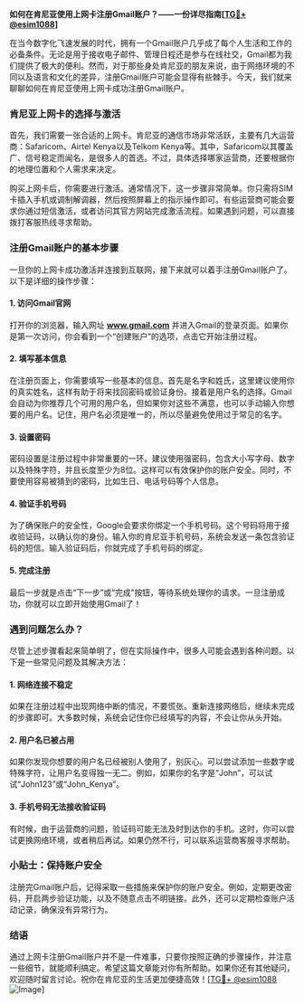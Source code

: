**如何在肯尼亚使用上网卡注册Gmail账户？——一份详尽指南[[TG💪+ @esim1088](https://t.me/s/esim1088)]**

在当今数字化飞速发展的时代，拥有一个Gmail账户几乎成了每个人生活和工作的必备条件。无论是用于接收电子邮件、管理日程还是参与在线社交，Gmail都为我们提供了极大的便利。然而，对于那些身处肯尼亚的朋友来说，由于网络环境的不同以及语言和文化的差异，注册Gmail账户可能会显得有些棘手。今天，我们就来聊聊如何在肯尼亚使用上网卡成功注册Gmail账户。

### 肯尼亚上网卡的选择与激活

首先，我们需要一张合适的上网卡。肯尼亚的通信市场非常活跃，主要有几大运营商：Safaricom、Airtel Kenya以及Telkom Kenya等。其中，Safaricom以其覆盖广、信号稳定而闻名，是很多人的首选。不过，具体选择哪家运营商，还要根据你的地理位置和个人需求来决定。

购买上网卡后，你需要进行激活。通常情况下，这一步骤非常简单。你只需将SIM卡插入手机或调制解调器，然后按照屏幕上的指示操作即可。有些运营商可能会要求你通过短信激活，或者访问其官方网站完成激活流程。如果遇到问题，可以直接拨打客服热线寻求帮助。

### 注册Gmail账户的基本步骤

一旦你的上网卡成功激活并连接到互联网，接下来就可以着手注册Gmail账户了。以下是详细的操作步骤：

#### 1. 访问Gmail官网

打开你的浏览器，输入网址 **www.gmail.com** 并进入Gmail的登录页面。如果你是第一次访问，你会看到一个“创建账户”的选项，点击它开始注册过程。

#### 2. 填写基本信息

在注册页面上，你需要填写一些基本的信息。首先是名字和姓氏，这里建议使用你的真实姓名，这样有助于将来找回密码或验证身份。接着是用户名的选择。Gmail会自动为你推荐几个可用的用户名，但如果你对这些不满意，也可以手动输入你想要的用户名。记住，用户名必须是唯一的，所以尽量避免使用过于常见的名字。

#### 3. 设置密码

密码设置是注册过程中非常重要的一环。建议使用强密码，包含大小写字母、数字以及特殊字符，并且长度至少为8位。这样可以有效保护你的账户安全。同时，不要使用容易被猜到的密码，比如生日、电话号码等个人信息。

#### 4. 验证手机号码

为了确保账户的安全性，Google会要求你绑定一个手机号码。这个号码将用于接收验证码，以确认你的身份。输入你的肯尼亚手机号码，系统会发送一条包含验证码的短信。输入验证码后，你就完成了手机号码的绑定。

#### 5. 完成注册

最后一步就是点击“下一步”或“完成”按钮，等待系统处理你的请求。一旦注册成功，你就可以立即开始使用Gmail了！

### 遇到问题怎么办？

尽管上述步骤看起来简单明了，但在实际操作中，很多人可能会遇到各种问题。以下是一些常见问题及其解决方法：

#### 1. 网络连接不稳定

如果在注册过程中出现网络中断的情况，不要慌张。重新连接网络后，继续未完成的步骤即可。大多数时候，系统会记住你已经填写的内容，不会让你从头开始。

#### 2. 用户名已被占用

如果你发现你想要的用户名已经被别人使用了，别灰心。可以尝试添加一些数字或特殊字符，让用户名变得独一无二。例如，如果你的名字是“John”，可以试试“John123”或“John_Kenya”。

#### 3. 手机号码无法接收验证码

有时候，由于运营商的问题，验证码可能无法及时到达你的手机。这时，你可以尝试更换网络环境，或者稍后再试。如果仍然不行，可以联系运营商客服寻求帮助。

### 小贴士：保持账户安全

注册完Gmail账户后，记得采取一些措施来保护你的账户安全。例如，定期更改密码，开启两步验证功能，以及不随意点击不明链接。此外，还可以定期检查账户活动记录，确保没有异常行为。

### 结语

通过上网卡注册Gmail账户并不是一件难事，只要你按照正确的步骤操作，并注意一些细节，就能顺利搞定。希望这篇文章能对你有所帮助。如果你还有其他疑问，欢迎随时留言讨论。祝你在肯尼亚的生活更加便捷高效！[[TG💪+ @esim1088](https://t.me/s/esim1088) ![Image](https://i.postimg.cc/4NQfJmqS/Snipaste-2025-05-13-00-14-12.png)]
